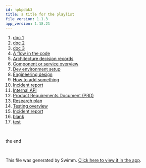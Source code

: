```yaml
---
id: npkpdak3
title: a title for the playlist
file_version: 1.1.3
app_version: 1.18.21
---
```


<!-- Steps - Do not remove this comment -->
1. [doc 1](doc-1.6tonv60k.sw.md)
2. [doc 2](doc-2.wyr3oank.sw.md)
3. [doc 3](doc-3.hx209wsx.sw.md)
4. [A flow in the code](a-flow-in-the-code.r0wn1npq.sw.md)
5. [Architecture decision records](architecture-decision-records.kmvqlhcn.sw.md)
6. [Component or service overview](component-or-service-overview.a6kqls64.sw.md)
7. [Dev environment setup](dev-environment-setup.m4bof536.sw.md)
8. [Engineering design](engineering-design.mjzmvsba.sw.md)
9. [How to add something](how-to-add-something.n87upalc.sw.md)
10. [Incident report](incident-report.z9otbl54.sw.md)
11. [Internal API](internal-api.x4v0rrdx.sw.md)
12. [Product Requirements Document (PRD)](product-requirements-document-prd.kf1ohb82.sw.md)
13. [Research plan](research-plan.41rfq70a.sw.md)
14. [Testing overview](testing-overview.2mkve2uq.sw.md)
15. [Incident report](incident-report.orxmplkv.sw.md)
16. [blank](blank.u8w7nyax.sw.md)
17. [test](test.q38tfcwi.sw.md)


<br/>

<!-- Summary - Do not remove this comment -->
the end

<br/>

This file was generated by Swimm. [Click here to view it in the app](https://swimm-web-app--swmdv3-develop-staging-a696gm5o.web.app/repos/Z2l0aHViJTNBJTNBZWNvbW0lM0ElM0Ftb3NoaWtzd2ltbQ==/playlists/npkpdak3).
